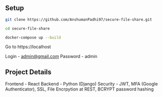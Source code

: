 Setup
---

```bash
git clone https://github.com/AnshumanPadhi97/secure-file-share.git
```

```bash
cd secure-file-share
```

```bash
docker-compose up --build
```

Go to https://localhost

Login - admin@gmail.com
Password - admin

Project Details
---------------
Frontend - React
Backend - Python (Django)
Security - JWT, MFA (Google Authenticator), SSL, File Encrpytion at REST, BCRYPT password hashing
